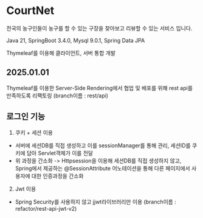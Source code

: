 # CourtNet
전국의 농구인들이 농구를 할 수 있는 구장을 찾아보고 리뷰할 수 있는 서비스 입니다.

Java 21, SpringBoot 3.4.0, Mysql 9.0.1, Spring Data JPA

Thymeleaf를 이용해 클라이언트, 서버 통합 개발

## 2025.01.01
Thymeleaf를 이용한 Server-Side Rendering에서 협업 및 배포를 위해 rest api를 만족하도록 리팩토링 (branch이름 : rest/api)

## 로그인 기능
1. 쿠키 + 세션 이용
- 서버에 세션DB를 직접 생성하고 이를 sessionManager를 통해 관리, 세션ID를 쿠키에 담아 Servlet객체가 이를 전달
- 위 과정을 간소화 -> Httpsession을 이용해 세션DB를 직접 생성하지 않고, Spring에서 제공하는 @SessionAttribute 어노테이션을 통해 다른 페이지에서 사용자에 대한 인증과정을 간소화

2. Jwt 이용
- Spring Security를 사용하지 않고 jjwt라이브러리만 이용 (branch이름 : refactor/rest-api-jwt-v2)

